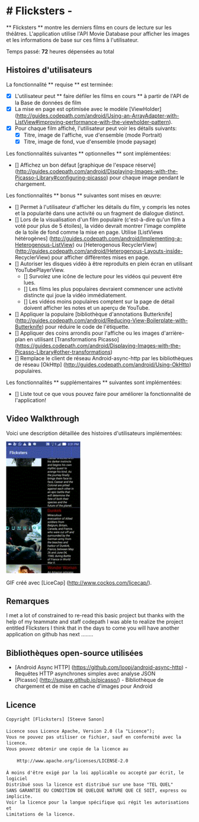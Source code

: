 
# # Flicksters - 

** Flicksters ** montre les derniers films en cours de lecture sur les théâtres. L'application utilise l'API Movie Database pour afficher les images et les informations de base sur ces films à l'utilisateur.

Temps passé: **72** heures dépensées au total

## Histoires d'utilisateurs

La fonctionnalité ** requise ** est terminée:

* [X] L'utilisateur peut ** faire défiler les films en cours ** à partir de l'API de la Base de données de film
* [X] La mise en page est optimisée avec le modèle [ViewHolder] (http://guides.codepath.com/android/Using-an-ArrayAdapter-with-ListView#improving-performance-with-the-viewholder-pattern).
* [X] Pour chaque film affiché, l'utilisateur peut voir les détails suivants:
  * [X] Titre, image de l'affiche, vue d'ensemble (mode Portrait)
  * [X] Titre, image de fond, vue d'ensemble (mode paysage)

Les fonctionnalités suivantes ** optionnelles ** sont implémentées:

* [] Affichez un bon défaut [graphique de l'espace réservé] (http://guides.codepath.com/android/Displaying-Images-with-the-Picasso-Library#configuring-picasso) pour chaque image pendant le chargement.

Les fonctionnalités ** bonus ** suivantes sont mises en œuvre:

* [] Permet à l'utilisateur d'afficher les détails du film, y compris les notes et la popularité dans une activité ou un fragment de dialogue distinct.
* [] Lors de la visualisation d'un film populaire (c'est-à-dire qu'un film a voté pour plus de 5 étoiles), la vidéo devrait montrer l'image complète de la toile de fond comme la mise en page. Utilise [ListViews hétérogènes] (http://guides.codepath.com/android/Implementing-a-Heterogenous-ListView) ou [Heterogenous RecyclerView] (http://guides.codepath.com/android/Heterogenous-Layouts-inside- RecyclerView) pour afficher différentes mises en page.
* [] Autoriser les disques vidéo à être reproduits en plein écran en utilisant YouTubePlayerView.
    * [] Survolez une icône de lecture pour les vidéos qui peuvent être lues.
    * [] Les films les plus populaires devraient commencer une activité distincte qui joue la vidéo immédiatement.
    * [] Les vidéos moins populaires comptent sur la page de détail doivent afficher les notes et un aperçu de YouTube.
* [] Appliquer la populaire [bibliothèque d'annotations Butterknife] (http://guides.codepath.com/android/Reducing-View-Boilerplate-with-Butterknife) pour réduire le code de l'étiquette.
* [] Appliquer des coins arrondis pour l'affiche ou les images d'arrière-plan en utilisant [Transformations Picasso] (https://guides.codepath.com/android/Displaying-Images-with-the-Picasso-Library#other-transformations)
* [] Remplace le client de réseau Android-async-http par les bibliothèques de réseau [OkHttp] (http://guides.codepath.com/android/Using-OkHttp) populaires.

Les fonctionnalités ** supplémentaires ** suivantes sont implémentées:

* [] Liste tout ce que vous pouvez faire pour améliorer la fonctionnalité de l'application!

## Video Walkthrough

Voici une description détaillée des histoires d'utilisateurs implémentées:

<Img src = 'https://github.com/steevy007/Flicksters/blob/master/Flicksters.gif' title = 'Flicksters' width = '200dp' alt = 'Video Walkthrough' />

GIF créé avec [LiceCap] (http://www.cockos.com/licecap/).

## Remarques


I met a lot of constrained to re-read this basic project but thanks with the help of my teammate and staff codepath I was able to realize the project entitled Flicksters I think that in the days to come you will have another application on github has next ........

## Bibliothèques open-source utilisées

- [Android Async HTTP] (https://github.com/loopj/android-async-http) - Requêtes HTTP asynchrones simples avec analyse JSON
- [Picasso] (http://square.github.io/picasso/) - Bibliothèque de chargement et de mise en cache d'images pour Android

## Licence

    Copyright [Flicksters] [Steeve Sanon]

    Licence sous Licence Apache, Version 2.0 (la "Licence");
    Vous ne pouvez pas utiliser ce fichier, sauf en conformité avec la licence.
    Vous pouvez obtenir une copie de la licence au

        Http://www.apache.org/licenses/LICENSE-2.0

    À moins d'être exigé par la loi applicable ou accepté par écrit, le logiciel
    Distribué sous la licence est distribué sur une base "TEL QUEL"
    SANS GARANTIE OU CONDITION DE QUELQUE NATURE QUE CE SOIT, express ou implicite.
    Voir la licence pour la langue spécifique qui régit les autorisations et
    Limitations de la licence.
